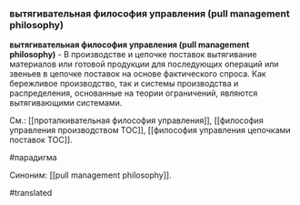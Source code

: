 ### вытягивательная философия управления (pull management philosophy)

**вытягивательная философия управления (pull management philosophy)** - В производстве и цепочке поставок вытягивание материалов или готовой продукции для последующих операций или звеньев в цепочке поставок на основе фактического спроса. Как бережливое производство, так и системы производства и распределения, основанные на теории ограничений, являются вытягивающими системами.

См.: [[проталкивательная философия управления]], [[философия управления производством ТОС]], [[философия управления цепочками поставок ТОС]].

#парадигма

Синоним: [[pull management philosophy]].

#translated
